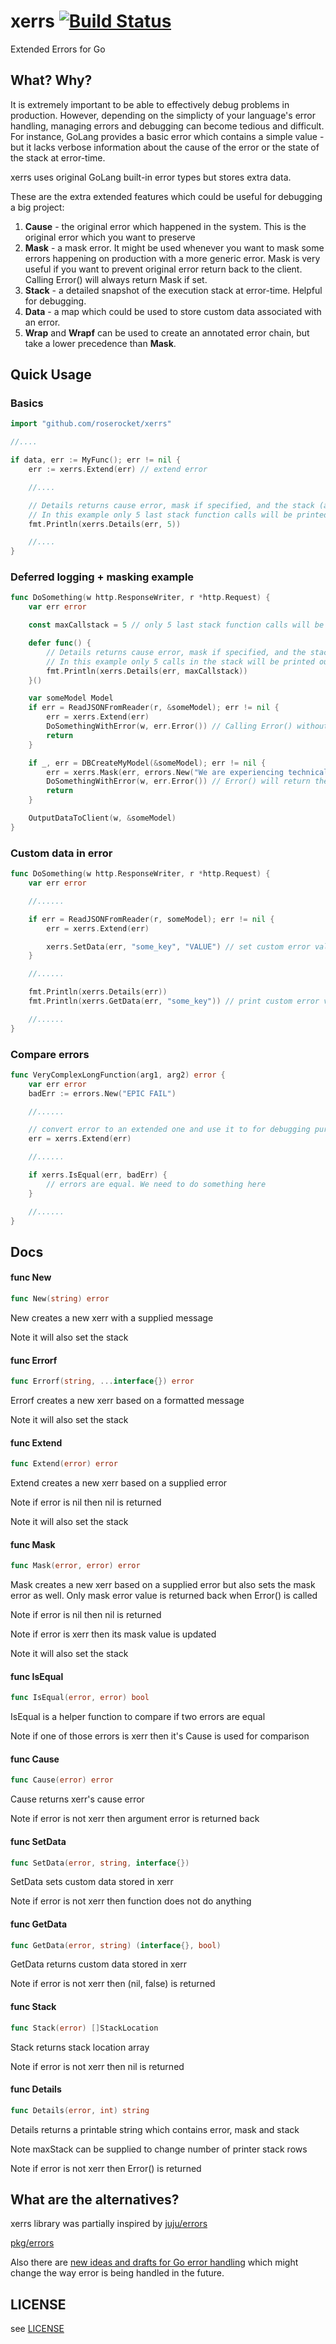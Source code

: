 # xerrs [![Build Status](https://travis-ci.org/RoseRocket/xerrs.svg?branch=master)](https://travis-ci.org/RoseRocket/xerrs)

Extended Errors for Go

## What? Why?

It is extremely important to be able to effectively debug problems in production. However, depending
on the simplicty of your language's error handling, managing errors and debugging can become tedious
and difficult. For instance, GoLang provides a basic error which contains a simple value - but it
lacks verbose information about the cause of the error or the state of the stack at error-time.

xerrs uses original GoLang built-in error types but stores extra data.

These are the extra extended features which could be useful for debugging a big project:

1. **Cause** - the original error which happened in the system. This is the original error which you
   want to preserve
2. **Mask** - a mask error. It might be used whenever you want to mask some errors happening on
   production with a more generic error. Mask is very useful if you want to prevent original error
   return back to the client. Calling Error() will always return Mask if set.
3. **Stack** - a detailed snapshot of the execution stack at error-time. Helpful for debugging.
4. **Data** - a map which could be used to store custom data associated with an error.
5. **Wrap** and **Wrapf** can be used to create an annotated error chain, but
   take a lower precedence than **Mask**.

## Quick Usage

### Basics

```go
import "github.com/roserocket/xerrs"

//....

if data, err := MyFunc(); err != nil {
    err := xerrs.Extend(err) // extend error

    //....

    // Details returns cause error, mask if specified, and the stack (accepting the maximum stack height as parameter)
    // In this example only 5 last stack function calls will be printed out
    fmt.Println(xerrs.Details(err, 5))

    //....
}
```

### Deferred logging + masking example

```go
func DoSomething(w http.ResponseWriter, r *http.Request) {
    var err error

    const maxCallstack = 5 // only 5 last stack function calls will be printed out

    defer func() {
        // Details returns cause error, mask if specified, and the stack (accepting the maximum stack height as parameter)
        // In this example only 5 calls in the stack will be printed out
        fmt.Println(xerrs.Details(err, maxCallstack))
    }()

    var someModel Model
    if err = ReadJSONFromReader(r, &someModel); err != nil {
        err = xerrs.Extend(err)
        DoSomethingWithError(w, err.Error()) // Calling Error() without setting a mask will return the original error.
        return
    }

    if _, err = DBCreateMyModel(&someModel); err != nil {
        err = xerrs.Mask(err, errors.New("We are experiencing technical difficulties"))
        DoSomethingWithError(w, err.Error()) // Error() will return the masked error in this case.
        return
    }

    OutputDataToClient(w, &someModel)
}
```

### Custom data in error

```go
func DoSomething(w http.ResponseWriter, r *http.Request) {
    var err error

    //......

    if err = ReadJSONFromReader(r, someModel); err != nil {
        err = xerrs.Extend(err)

        xerrs.SetData(err, "some_key", "VALUE") // set custom error value
    }

    //......

    fmt.Println(xerrs.Details(err))
    fmt.Println(xerrs.GetData(err, "some_key")) // print custom error value

    //......
}
```

### Compare errors

```go
func VeryComplexLongFunction(arg1, arg2) error {
    var err error
    badErr := errors.New("EPIC FAIL")

    //......

    // convert error to an extended one and use it to for debugging purposes
    err = xerrs.Extend(err)

    //......

    if xerrs.IsEqual(err, badErr) {
        // errors are equal. We need to do something here
    }

    //......
}
```

## Docs

#### func New

```go
func New(string) error
```

New creates a new xerr with a supplied message

Note it will also set the stack

#### func Errorf

```go
func Errorf(string, ...interface{}) error
```

Errorf creates a new xerr based on a formatted message

Note it will also set the stack

#### func Extend

```go
func Extend(error) error
```

Extend creates a new xerr based on a supplied error

Note if error is nil then nil is returned

Note it will also set the stack

#### func Mask

```go
func Mask(error, error) error
```

Mask creates a new xerr based on a supplied error but also sets the mask error as well. Only mask
error value is returned back when Error() is called

Note if error is nil then nil is returned

Note if error is xerr then its mask value is updated

Note it will also set the stack

#### func IsEqual

```go
func IsEqual(error, error) bool
```

IsEqual is a helper function to compare if two errors are equal

Note if one of those errors is xerr then it's Cause is used for comparison

#### func Cause

```go
func Cause(error) error
```

Cause returns xerr's cause error

Note if error is not xerr then argument error is returned back

#### func SetData

```go
func SetData(error, string, interface{})
```

SetData sets custom data stored in xerr

Note if error is not xerr then function does not do anything

#### func GetData

```go
func GetData(error, string) (interface{}, bool)
```

GetData returns custom data stored in xerr

Note if error is not xerr then (nil, false) is returned

#### func Stack

```go
func Stack(error) []StackLocation
```

Stack returns stack location array

Note if error is not xerr then nil is returned

#### func Details

```go
func Details(error, int) string
```

Details returns a printable string which contains error, mask and stack

Note maxStack can be supplied to change number of printer stack rows

Note if error is not xerr then Error() is returned

## What are the alternatives?

xerrs library was partially inspired by [juju/errors](https://github.com/juju/errors)

[pkg/errors](https://github.com/pkg/errors)

Also there are
[new ideas and drafts for Go error handling](https://go.googlesource.com/proposal/+/master/design/go2draft.md)
which might change the way error is being handled in the future.

## LICENSE

see [LICENSE](./LICENSE)
